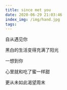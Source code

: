 ```yaml
---
title: since met you
date: 2020-06-29 21:03:46
index_img: /img/hand.jpg
tags:
---
```

自从遇见你

黑白的生活变得充满了阳光

一想到你

心里就和吃了蜜一样甜

更从未如此渴望周末